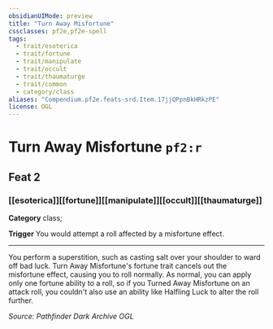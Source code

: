 ```yaml
---
obsidianUIMode: preview
title: "Turn Away Misfortune"
cssclasses: pf2e,pf2e-spell
tags:
  - trait/esoterica
  - trait/fortune
  - trait/manipulate
  - trait/occult
  - trait/thaumaturge
  - trait/common
  - category/class
aliases: "Compendium.pf2e.feats-srd.Item.17jjQPpnBkHRkzPE"
license: OGL
---
```

# Turn Away Misfortune `pf2:r`
## Feat 2
### [[esoterica]][[fortune]][[manipulate]][[occult]][[thaumaturge]]

**Category** class; 




**Trigger** You would attempt a roll affected by a misfortune effect.

* * *

You perform a superstition, such as casting salt over your shoulder to ward off bad luck. Turn Away Misfortune's fortune trait cancels out the misfortune effect, causing you to roll normally. As normal, you can apply only one fortune ability to a roll, so if you Turned Away Misfortune on an attack roll, you couldn't also use an ability like Halfling Luck to alter the roll further.

*Source: Pathfinder Dark Archive*
*OGL*